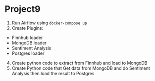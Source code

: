 # Project9

1. Run Airflow using `docker-compose up`
2. Create Plugins:
* Finnhub loader
* MongoDB loader
* Sentiment Analysis
* Postgres loader
4. Create python code to extract from Finnhub and load to MongoDB
5. Create Python code that Get data from MongoDB and do Sentiment Analysis then load the result to Postgres
